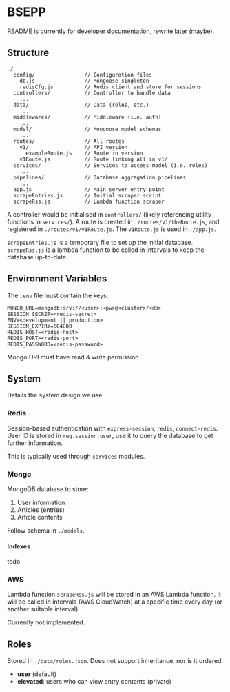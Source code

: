 # BSEPP
README is currently for developer documentation, rewrite later (maybe).

## Structure
```
./
  config/                // Configuration files
    db.js                // Mongoose singleton
    redisCfg.js          // Redis client and store for sessions
  controllers/           // Controller to handle data
    ...
  data/                  // Data (roles, etc.)
    ...
  middlewares/           // Middleware (i.e. auth)
    ...
  model/                 // Mongoose model schemas
    ...
  routes/                // All routes
    v1/                  // API version
      exampleRoute.js    // Route in version
    v1Route.js           // Route linking all in v1/
  services/              // Services to access model (i.e. roles)
    ...
  pipelines/             // Database aggregation pipelines
    ...
  app.js                 // Main server entry point
  scrapeEntries.js       // Initial scraper script
  scrapeRss.js           // Lambda function scraper
```

A controller would be initialised in `controllers/` (likely referencing utility functions in `services/`). A route is created in `./routes/v1/theRoute.js`, and registered in `./routes/v1/v1Route.js`. The `v1Route.js` is used in `./app.js`.

`scrapeEntries.js` is a temporary file to set up the initial database. `scrapeRss.js` is a lambda function to be called in intervals to keep the database up-to-date.

## Environment Variables
The `.env` file must contain the keys:
```
MONGO_URL=mongodb+srv://<user>:<pw>@<cluster>/<db>
SESSION_SECRET=<redis-secret>
ENV=<development || production>
SESSION_EXPIRY=604800
REDIS_HOST=<redis-host>
REDIS_PORT=<redis-port>
REDIS_PASSWORD=<redis-password>
```
Mongo URI must have read & write permission

## System
Details the system design we use

### Redis
Session-based authentication with `express-session`, `redis`, `connect-redis`.  
User ID is stored in `req.session.user`, use it to query the database to get further information.  

This is typically used through `services` modules.

### Mongo
MongoDB database to store:
1. User information
2. Articles (entries)
3. Article contents

Follow schema in `./models`.

#### Indexes
todo

### AWS
Lambda function `scrapeRss.js` will be stored in an AWS Lambda function. It will be called in intervals (AWS CloudWatch) at a specific time every day (or another suitable interval).

Currently not implemented.

## Roles
Stored in `./data/roles.json`. Does not support inheritance, nor is it ordered.
- **user** (default)
- **elevated**: users who can view entry contents (private)
